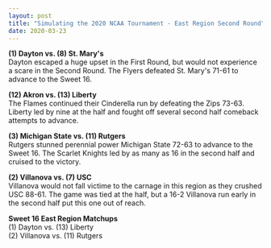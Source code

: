 ```yaml
---
layout: post
title: "Simulating the 2020 NCAA Tournament - East Region Second Round"
date: 2020-03-23
---
```


**(1) Dayton vs. (8) St. Mary's**     
Dayton escaped a huge upset in the First Round, but would not experience a scare in the Second Round. The Flyers defeated St. Mary's 71-61 to advance to the Sweet 16.   

**(12) Akron vs. (13) Liberty**  
The Flames continued their Cinderella run by defeating the Zips 73-63. Liberty led by nine at the half and fought off several second half comeback attempts to advance.   

**(3) Michigan State vs. (11) Rutgers**    
Rutgers stunned perennial power Michigan State 72-63 to advance to the Sweet 16. The Scarlet Knights led by as many as 16 in the second half and cruised to the victory.   

**(2) Villanova vs. (7) USC**  
Villanova would not fall victime to the carnage in this region as they crushed USC 88-61. The game was tied at the half, but a 16-2 Villanova run early in the second half put this one out of reach.    

**Sweet 16 East Region Matchups**    
(1) Dayton vs. (13) Liberty         
(2) Villanova vs. (11) Rutgers  
